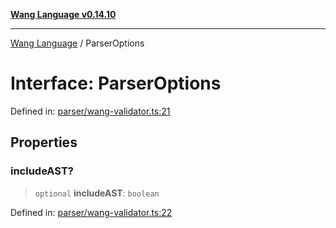 [**Wang Language v0.14.10**](../README.md)

***

[Wang Language](../globals.md) / ParserOptions

# Interface: ParserOptions

Defined in: [parser/wang-validator.ts:21](https://github.com/artpar/wang/blob/914dd143e8b6182e76382164a1f196c5d1006f9d/src/parser/wang-validator.ts#L21)

## Properties

### includeAST?

> `optional` **includeAST**: `boolean`

Defined in: [parser/wang-validator.ts:22](https://github.com/artpar/wang/blob/914dd143e8b6182e76382164a1f196c5d1006f9d/src/parser/wang-validator.ts#L22)
